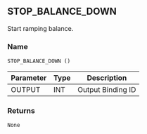 ## STOP\_BALANCE\_DOWN

Start ramping balance.


### Name

`STOP_BALANCE_DOWN ()`


| Parameter | Type | Description       |
| --------- | ---- | ----------------- |
| OUTPUT    | INT  | Output Binding ID |



### Returns

`None`